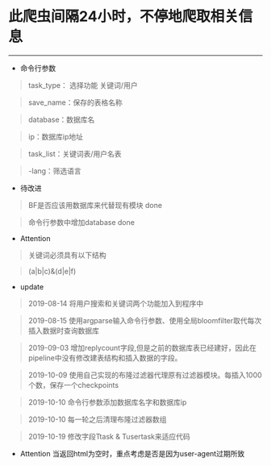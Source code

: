 # 此爬虫间隔24小时，不停地爬取相关信息

---

* 命令行参数
> task_type： 选择功能 关键词/用户

> save_name：保存的表格名称

> database：数据库名

> ip：数据库ip地址

> task_list：关键词表/用户名表

> -lang：筛选语言

* 待改进
> BF是否应该用数据库来代替现有模块 done

> 命令行参数中增加database done

* Attention
> 关键词必须具有以下结构

> (a|b|c)&(d|e|f)

* update
> 2019-08-14	将用户搜索和关键词两个功能加入到程序中

> 2019-08-15	使用argparse输入命令行参数、使用全局bloomfilter取代每次插入数据时查询数据库

> 2019-09-03	增加replycount字段,但是之前的数据库表已经建好，因此在pipeline中没有修改建表结构和插入数据的字段。

> 2019-10-09	使用自己实现的布隆过滤器代理原有过滤器模块。每插入1000个数，保存一个checkpoints

> 2019-10-10	命令行参数添加数据库名字和数据库ip

> 2019-10-10	每一轮之后清理布隆过滤器数组

> 2019-10-19	修改字段Ttask & Tusertask来适应代码

* Attention
当返回html为空时，重点考虑是否是因为user-agent过期所致
